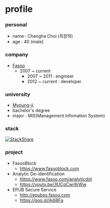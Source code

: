 # profile
### personal
* name : Changha Choi (최창하)
* age : 40 (male)
### company
* [Fasoo](https://www.fasoo.com)
  * 2007 ~ current
    * 2007 ~ 2011 : engineer
    * 2012 ~ current : developer
### university
* [Myoung-ji](https://www.mju.ac.kr)
* bachelor's degree
* major : MIS(Management Infomation System)
### stack 
  [![StackShare](https://img.shields.io/badge/tech-stack-0690fa.svg?style=flat)](https://stackshare.io/alklid/changha-choi)
### project
  * FasooBlock
    * https://www.fasooblock.com
  * Analytic De-identification
    * https://www.fasoo.com/analyticdid
    * https://youtu.be/3UCgCwr8rWw
  * EPUB Secure Service
    * http://epubss.fasoo.com
    * https://goo.gl/Adi8Fa
